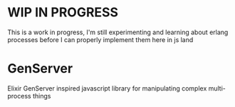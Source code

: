 # WIP IN PROGRESS
This is a work in progress, I'm still experimenting and learning about erlang processes before I can properly implement them here in js land

# GenServer
Elixir GenServer inspired javascript library for manipulating complex multi-process things
